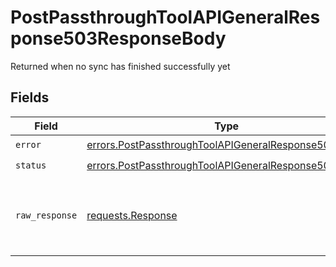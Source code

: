 # PostPassthroughToolAPIGeneralResponse503ResponseBody

Returned when no sync has finished successfully yet


## Fields

| Field                                                                                                                          | Type                                                                                                                           | Required                                                                                                                       | Description                                                                                                                    |
| ------------------------------------------------------------------------------------------------------------------------------ | ------------------------------------------------------------------------------------------------------------------------------ | ------------------------------------------------------------------------------------------------------------------------------ | ------------------------------------------------------------------------------------------------------------------------------ |
| `error`                                                                                                                        | [errors.PostPassthroughToolAPIGeneralResponse503Error](../../models/errors/postpassthroughtoolapigeneralresponse503error.md)   | :heavy_check_mark:                                                                                                             | N/A                                                                                                                            |
| `status`                                                                                                                       | [errors.PostPassthroughToolAPIGeneralResponse503Status](../../models/errors/postpassthroughtoolapigeneralresponse503status.md) | :heavy_check_mark:                                                                                                             | N/A                                                                                                                            |
| `raw_response`                                                                                                                 | [requests.Response](https://requests.readthedocs.io/en/latest/api/#requests.Response)                                          | :heavy_minus_sign:                                                                                                             | Raw HTTP response; suitable for custom response parsing                                                                        |